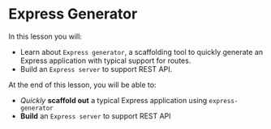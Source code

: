 # Express Generator

In this lesson you will:

- Learn about `Express generator`, a scaffolding tool to quickly generate an Express application with typical support for routes.
- Build an `Express server` to support REST API.

At the end of this lesson, you will be able to:

- _Quickly_ __scaffold out__ a typical Express application using `express-generator`
- __Build__ an `Express server` to support REST API

